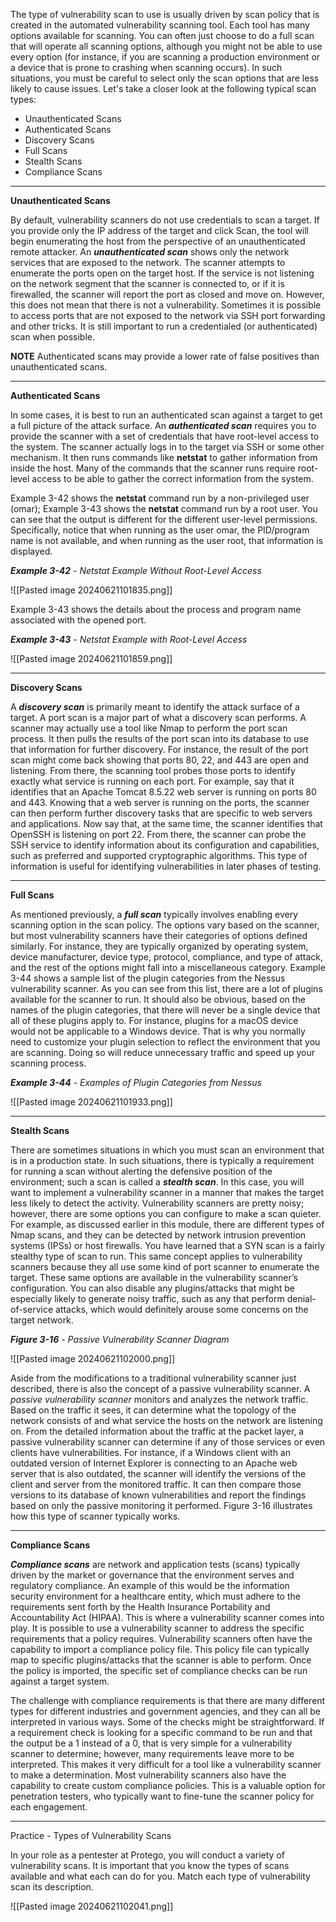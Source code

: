 The type of vulnerability scan to use is usually driven by scan policy that is created in the automated vulnerability scanning tool. Each tool has many options available for scanning. You can often just choose to do a full scan that will operate all scanning options, although you might not be able to use every option (for instance, if you are scanning a production environment or a device that is prone to crashing when scanning occurs). In such situations, you must be careful to select only the scan options that are less likely to cause issues. Let's take a closer look at the following typical scan types:

- Unauthenticated Scans
- Authenticated Scans
- Discovery Scans
- Full Scans
- Stealth Scans
- Compliance Scans

---

**Unauthenticated Scans**

By default, vulnerability scanners do not use credentials to scan a target. If you provide only the IP address of the target and click Scan, the tool will begin enumerating the host from the perspective of an unauthenticated remote attacker. An **_unauthenticated scan_** shows only the network services that are exposed to the network. The scanner attempts to enumerate the ports open on the target host. If the service is not listening on the network segment that the scanner is connected to, or if it is firewalled, the scanner will report the port as closed and move on. However, this does not mean that there is not a vulnerability. Sometimes it is possible to access ports that are not exposed to the network via SSH port forwarding and other tricks. It is still important to run a credentialed (or authenticated) scan when possible.

**NOTE** Authenticated scans may provide a lower rate of false positives than unauthenticated scans.

---

**Authenticated Scans**

In some cases, it is best to run an authenticated scan against a target to get a full picture of the attack surface. An **_authenticated scan_** requires you to provide the scanner with a set of credentials that have root-level access to the system. The scanner actually logs in to the target via SSH or some other mechanism. It then runs commands like **netstat** to gather information from inside the host. Many of the commands that the scanner runs require root-level access to be able to gather the correct information from the system.

Example 3-42 shows the **netstat** command run by a non-privileged user (omar); Example 3-43 shows the **netstat** command run by a root user. You can see that the output is different for the different user-level permissions. Specifically, notice that when running as the user omar, the PID/program name is not available, and when running as the user root, that information is displayed.

**_Example 3-42_** _-_ _Netstat Example Without Root-Level Access_

![[Pasted image 20240621101835.png]]

Example 3-43 shows the details about the process and program name associated with the opened port.

**_Example 3-43_** _-_ _Netstat Example with Root-Level Access_

![[Pasted image 20240621101859.png]]

---

**Discovery Scans**

A **_discovery scan_** is primarily meant to identify the attack surface of a target. A port scan is a major part of what a discovery scan performs. A scanner may actually use a tool like Nmap to perform the port scan process. It then pulls the results of the port scan into its database to use that information for further discovery. For instance, the result of the port scan might come back showing that ports 80, 22, and 443 are open and listening. From there, the scanning tool probes those ports to identify exactly what service is running on each port. For example, say that it identifies that an Apache Tomcat 8.5.22 web server is running on ports 80 and 443. Knowing that a web server is running on the ports, the scanner can then perform further discovery tasks that are specific to web servers and applications. Now say that, at the same time, the scanner identifies that OpenSSH is listening on port 22. From there, the scanner can probe the SSH service to identify information about its configuration and capabilities, such as preferred and supported cryptographic algorithms. This type of information is useful for identifying vulnerabilities in later phases of testing.

---

**Full Scans**

As mentioned previously, a **_full scan_** typically involves enabling every scanning option in the scan policy. The options vary based on the scanner, but most vulnerability scanners have their categories of options defined similarly. For instance, they are typically organized by operating system, device manufacturer, device type, protocol, compliance, and type of attack, and the rest of the options might fall into a miscellaneous category. Example 3-44 shows a sample list of the plugin categories from the Nessus vulnerability scanner. As you can see from this list, there are a lot of plugins available for the scanner to run. It should also be obvious, based on the names of the plugin categories, that there will never be a single device that all of these plugins apply to. For instance, plugins for a macOS device would not be applicable to a Windows device. That is why you normally need to customize your plugin selection to reflect the environment that you are scanning. Doing so will reduce unnecessary traffic and speed up your scanning process.

**_Example 3-44_** _-_ _Examples of Plugin Categories from Nessus_

![[Pasted image 20240621101933.png]]

---

**Stealth Scans**

There are sometimes situations in which you must scan an environment that is in a production state. In such situations, there is typically a requirement for running a scan without alerting the defensive position of the environment; such a scan is called a **_stealth scan_**. In this case, you will want to implement a vulnerability scanner in a manner that makes the target less likely to detect the activity. Vulnerability scanners are pretty noisy; however, there are some options you can configure to make a scan quieter. For example, as discussed earlier in this module, there are different types of Nmap scans, and they can be detected by network intrusion prevention systems (IPSs) or host firewalls. You have learned that a SYN scan is a fairly stealthy type of scan to run. This same concept applies to vulnerability scanners because they all use some kind of port scanner to enumerate the target. These same options are available in the vulnerability scanner’s configuration. You can also disable any plugins/attacks that might be especially likely to generate noisy traffic, such as any that perform denial-of-service attacks, which would definitely arouse some concerns on the target network.

**_Figure 3-16_** _- Passive Vulnerability Scanner Diagram_

![[Pasted image 20240621102000.png]]

Aside from the modifications to a traditional vulnerability scanner just described, there is also the concept of a passive vulnerability scanner. A _passive vulnerability scanner_ monitors and analyzes the network traffic. Based on the traffic it sees, it can determine what the topology of the network consists of and what service the hosts on the network are listening on. From the detailed information about the traffic at the packet layer, a passive vulnerability scanner can determine if any of those services or even clients have vulnerabilities. For instance, if a Windows client with an outdated version of Internet Explorer is connecting to an Apache web server that is also outdated, the scanner will identify the versions of the client and server from the monitored traffic. It can then compare those versions to its database of known vulnerabilities and report the findings based on only the passive monitoring it performed. Figure 3-16 illustrates how this type of scanner typically works.

---

**Compliance Scans**

**_Compliance scans_** are network and application tests (scans) typically driven by the market or governance that the environment serves and regulatory compliance. An example of this would be the information security environment for a healthcare entity, which must adhere to the requirements sent forth by the Health Insurance Portability and Accountability Act (HIPAA). This is where a vulnerability scanner comes into play. It is possible to use a vulnerability scanner to address the specific requirements that a policy requires. Vulnerability scanners often have the capability to import a compliance policy file. This policy file can typically map to specific plugins/attacks that the scanner is able to perform. Once the policy is imported, the specific set of compliance checks can be run against a target system.

The challenge with compliance requirements is that there are many different types for different industries and government agencies, and they can all be interpreted in various ways. Some of the checks might be straightforward. If a requirement check is looking for a specific command to be run and that the output be a 1 instead of a 0, that is very simple for a vulnerability scanner to determine; however, many requirements leave more to be interpreted. This makes it very difficult for a tool like a vulnerability scanner to make a determination. Most vulnerability scanners also have the capability to create custom compliance policies. This is a valuable option for penetration testers, who typically want to fine-tune the scanner policy for each engagement.

---

Practice - Types of Vulnerability Scans

In your role as a pentester at Protego, you will conduct a variety of vulnerability scans. It is important that you know the types of scans available and what each can do for you. Match each type of vulnerability scan its description.

![[Pasted image 20240621102041.png]]

